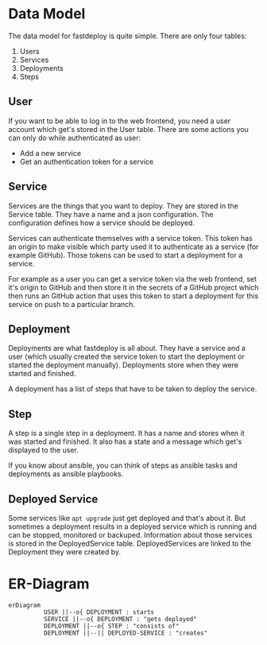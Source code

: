 # Data Model

The data model for fastdeploy is quite simple. There are only
four tables:

1. Users
1. Services
1. Deployments
1. Steps

## User

If you want to be able to log in to the web frontend, you need a
user account which get's stored in the User table. There are some
actions you can only do while authenticated as user:

* Add a new service
* Get an authentication token for a service

## Service

Services are the things that you want to deploy. They are stored in the
Service table. They have a name and a json configuration. The configuration
defines how a service should be deployed.

Services can authenticate themselves with a service token. This token
has an origin to make visible which party used it to authenticate as
a service (for example GitHub). Those tokens can be used to start a
deployment for a service.

For example as a user you can get a service token via the web frontend,
set it's origin to GitHub and then store it in the secrets of a GitHub
project which then runs an GitHub action that uses this token to start
a deployment for this service on push to a particular branch.

## Deployment

Deployments are what fastdeploy is all about. They have a service and
a user (which usually created the service token to start the deployment
or started the deployment manually). Deployments store when they were
started and finished.

A deployment has a list of steps that have to be taken to deploy the
service.

## Step

A step is a single step in a deployment. It has a name and stores when
it was started and finished. It also has a state and a message which
get's displayed to the user.

If you know about ansible, you can think of steps as ansible tasks and
deployments as ansible playbooks.


## Deployed Service

Some services like `apt upgrade` just get deployed and that's about it.
But sometimes a deployment results in a deployed service which is running
and can be stopped, monitored or backuped. Information about those services
is stored in the DeployedService table. DeployedServices are linked to the
Deployment they were created by.

# ER-Diagram

```mermaid
erDiagram
          USER ||--o{ DEPLOYMENT : starts
          SERVICE ||--o{ DEPLOYMENT : "gets deployed"
          DEPLOYMENT ||--o{ STEP : "consists of"
          DEPLOYMENT ||--|| DEPLOYED-SERVICE : "creates"
```
